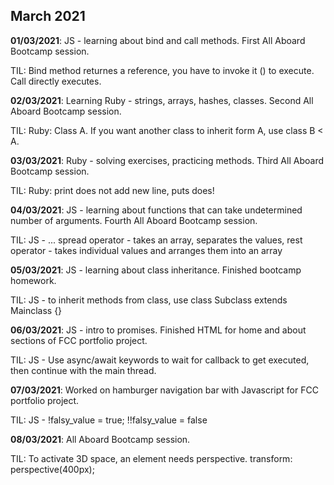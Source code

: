 ## March 2021

**01/03/2021**: JS - learning about bind and call methods. First All Aboard Bootcamp session.

TIL: Bind method returnes a reference, you have to invoke it () to execute. Call directly executes.

**02/03/2021**: Learning Ruby - strings, arrays, hashes, classes. Second All Aboard Bootcamp session.

TIL: Ruby: Class A. If you want another class to inherit form A, use class B < A.

**03/03/2021**: Ruby - solving exercises, practicing methods. Third All Aboard Bootcamp session.

TIL: Ruby: print does not add new line, puts does!

**04/03/2021**: JS - learning about functions that can take undetermined number of arguments. Fourth All Aboard Bootcamp session.

TIL: JS - ... spread operator - takes an array, separates the values, rest operator - takes individual values and arranges them into an array

**05/03/2021**: JS - learning about class inheritance. Finished bootcamp homework.

TIL: JS - to inherit methods from class, use class Subclass extends Mainclass {}

**06/03/2021**: JS - intro to promises. Finished HTML for home and about sections of FCC portfolio project.

TIL: JS - Use async/await keywords to wait for callback to get executed, then continue with the main thread.

**07/03/2021**: Worked on hamburger navigation bar with Javascript for FCC portfolio project.

TIL: JS - !falsy_value = true; !!falsy_value = false

**08/03/2021**: All Aboard Bootcamp session.

TIL: To activate 3D space, an element needs perspective. transform: perspective(400px);

